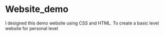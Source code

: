 # Website_demo
I designed this demo website using CSS and HTML. To create a basic level website for personal level
